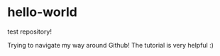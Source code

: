 # hello-world
test repository!

Trying to navigate my way around Github! The tutorial is very helpful :)
